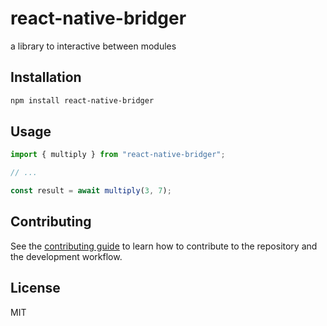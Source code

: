 # react-native-bridger

a library to interactive between modules

## Installation

```sh
npm install react-native-bridger
```

## Usage

```js
import { multiply } from "react-native-bridger";

// ...

const result = await multiply(3, 7);
```

## Contributing

See the [contributing guide](CONTRIBUTING.md) to learn how to contribute to the repository and the development workflow.

## License

MIT

